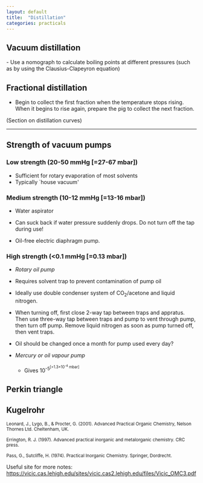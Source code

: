 ```yaml
---
layout: default
title:  "Distillation"
categories: practicals
---
```


## Vacuum distillation

<div class="tip">
- Use a nomograph to calculate boiling points at different pressures (such as by using the Clausius-Clapeyron equation)

</div>

## Fractional distillation

- Begin to collect the first fraction when the temperature stops rising. When it begins to rise again, prepare the pig to collect the next fraction.

(Section on distillation curves)

---

## Strength of vacuum pumps

### Low strength (20-50 mmHg [=27-67 mbar])

- Sufficient for rotary evaporation of most solvents
- Typically `house vacuum'


### Medium strength (10-12 mmHg [=13-16 mbar])

- Water aspirator
- Can suck back if water pressure suddenly drops. Do not turn off the tap during use!

- Oil-free electric diaphragm pump. 

### High strength (<0.1 mmHg [=0.13 mbar])

- _Rotary oil pump_
- Requires solvent trap to prevent contamination of pump oil
- Ideally use double condenser system of CO<sub>2</sub>/acetone and liquid nitrogen. 
- When turning off, first close 2-way tap between traps and appratus. Then use three-way tap between traps and pump to vent through pump, then turn off pump. Remove liquid nitrogen as soon as pump turned off, then vent traps. 

- Oil should be changed once a month for pump used every day?

- _Mercury or oil vapour pump_
    - Gives 10<sup>-5<sup>[=1.3×10<sup>-4</sup> mbar]


## Perkin triangle


## Kugelrohr


<sup>Leonard, J., Lygo, B., & Procter, G. (2001). Advanced Practical Organic Chemistry, Nelson Thornes Ltd. Cheltenham, UK.</sup>


<sup>Errington, R. J. (1997). Advanced practical inorganic and metalorganic chemistry. CRC press.</sup>





<sup>Pass, G., Sutcliffe, H. (1974). Practical Inorganic Chemistry. Springer, Dordrecht.</sup>


Useful site for more notes: https://vicic.cas.lehigh.edu/sites/vicic.cas2.lehigh.edu/files/Vicic_OMC3.pdf